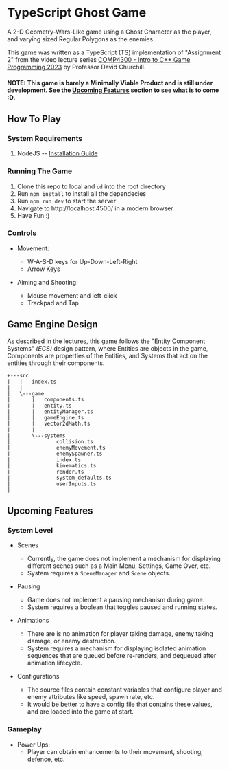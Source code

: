 # TypeScript Ghost Game
A 2-D Geometry-Wars-Like game using a Ghost Character as the player, and varying sized Regular Polygons as the enemies.

This game was written as a TypeScript (TS) implementation of "Assignment 2" from the video lecture series [COMP4300 - Intro to C++ Game Programming 2023](https://www.youtube.com/playlist?list=PL_xRyXins84_Jf-aCh7chj47HR4oZLPwK) by Professor David Churchill.

#### NOTE: This game is barely a Minimally Viable Product and is  still under development. See the [Upcoming Features](#upcoming-features) section to see what is to come :D.

## How To Play

### System Requirements
1) NodeJS -- [Installation Guide](https://nodejs.org/en/learn/getting-started/how-to-install-nodejs)

### Running The Game
1) Clone this repo to local and `cd` into the root directory
2) Run `npm install` to install all the dependecies
2) Run `npm run dev` to start the server
3) Navigate to  http://localhost:4500/ in a modern browser
4) Have Fun :)

### Controls
- Movement:
  - W-A-S-D keys for Up-Down-Left-Right
  - Arrow Keys

- Aiming and Shooting:
  - Mouse movement and left-click
  - Trackpad and Tap

## Game Engine Design
As described in the lectures, this game follows the "Entity Component Systems" _(ECS)_ design pattern, where Entities are objects in the game, Components are properties of the Entities, and Systems that act on the entities through their components.

```
+---src
|   |   index.ts
|   |
|   \---game
|       |   components.ts
|       |   entity.ts
|       |   entityManager.ts
|       |   gameEngine.ts
|       |   vector2dMath.ts
|       |
|       \---systems
|               collision.ts
|               enemyMovement.ts
|               enemySpawner.ts
|               index.ts
|               kinematics.ts
|               render.ts
|               system_defaults.ts
|               userInputs.ts
|
```
## Upcoming Features

### System Level

- Scenes
  - Currently, the game does not implement a mechanism for displaying different scenes such as a Main Menu, Settings, Game Over, etc. 
  - System requires a `SceneManager` and `Scene` objects.

- Pausing
  - Game does not implement a pausing mechanism during game.
  - System requires a boolean that toggles paused and running states.

- Animations
  - There are is no animation for player taking damage, enemy taking damage, or enemy destruction.
  - System requires a mechanism for displaying isolated animation sequences that are queued before re-renders, and dequeued after animation lifecycle.

- Configurations
  - The source files contain constant variables that configure player and enemy attributes like speed, spawn rate, etc. 
  - It would be better to have a config file that contains these values, and are loaded into the game at start.

### Gameplay

- Power Ups:
  - Player can obtain enhancements to their movement, shooting, defence, etc. 
